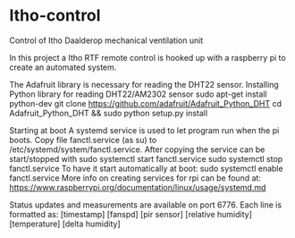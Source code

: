 # Itho-control
 Control of Itho Daalderop mechanical ventilation unit

In this project a Itho RTF remote control is hooked up with a raspberry pi to create an automated system. 





The Adafruit library is necessary for reading the DHT22 sensor.
Installing Python library for reading DHT22/AM2302 sensor
	sudo apt-get install python-dev
	git clone https://github.com/adafruit/Adafruit_Python_DHT
	cd Adafruit\_Python\_DHT && sudo python setup.py install

Starting at boot
A systemd service is used to let program run when the pi boots. Copy file fanctl.service (as su) to /etc/systemd/system/fanctl.service. After copying the service can be start/stopped with
	sudo systemctl start fanctl.service
	sudo systemctl stop fanctl.service
To have it start automatically at boot:
	sudo systemctl enable fanctl.service
More info on creating services for rpi can be found at: https://www.raspberrypi.org/documentation/linux/usage/systemd.md

Status updates and measurements are available on port 6776. Each line is formatted as:
[timestamp] [fanspd] [pir sensor] [relative humidity] [temperature] [delta humidity]




